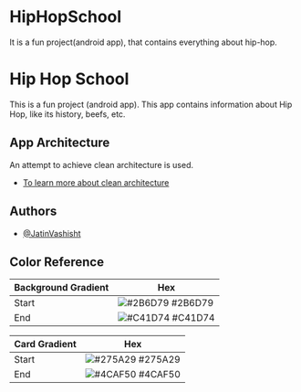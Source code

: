 # HipHopSchool
It is a fun project(android app), that contains everything about hip-hop.

# Hip Hop School

This is a fun project (android app).
This app contains information about Hip Hop, like its history, beefs, etc.
## App Architecture
An attempt to achieve clean architecture is used.
 - [To learn more about clean architecture](https://blog.cleancoder.com/uncle-bob/2012/08/13/the-clean-architecture.html)



## Authors

- [@JatinVashisht](https://www.github.com/JatinVashisht1)

## Color Reference

| Background Gradient       | Hex                                                                |
| ----------------- | ------------------------------------------------------------------ |
| Start | ![#2B6D79](https://via.placeholder.com/10/2B6D79?text=+) #2B6D79 |
| End | ![#C41D74](https://via.placeholder.com/10/C41D74?text=+) #C41D74 |

| Card Gradient       | Hex                                                                |
| ----------------- | ------------------------------------------------------------------ |
| Start | ![#275A29](https://via.placeholder.com/10/275A29?text=+) #275A29 |
| End | ![#4CAF50](https://via.placeholder.com/10/4CAF50?text=+) #4CAF50 |

